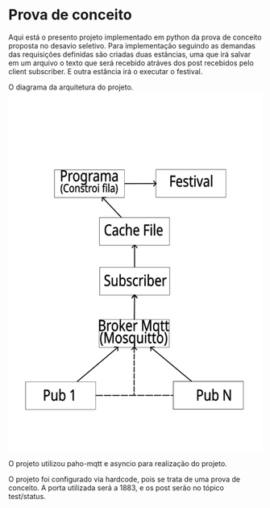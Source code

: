 # Prova de conceito
Aqui está o presento projeto implementado em python da prova de conceito
proposta no desavio seletivo.
Para implementação seguindo as demandas das requisições definidas
são criadas duas estâncias, uma que irá salvar em um arquivo o texto
que será recebido atráves dos post recebidos pelo client subscriber.
E outra estância irá o executar o festival.

O diagrama da arquitetura do projeto.
![alt text](./Diagrama.png)

O projeto utilizou paho-mqtt e asyncio para realização do projeto.

O projeto foi configurado via hardcode, pois se trata de uma prova de conceito.
A porta utilizada será a 1883, e os post serão no tópico test/status.
